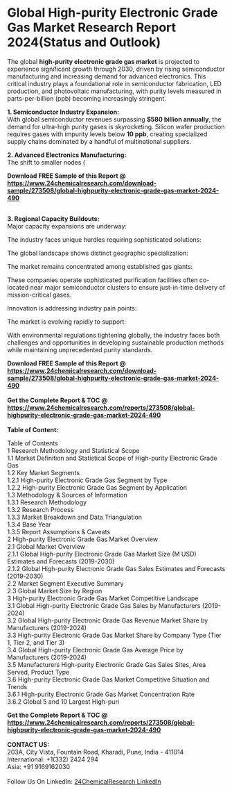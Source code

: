 <h1>Global High-purity Electronic Grade Gas Market Research Report 2024(Status and Outlook)</h1><p>The global <strong>high-purity electronic grade gas market</strong> is projected to experience significant growth through 2030, driven by rising semiconductor manufacturing and increasing demand for advanced electronics. This critical industry plays a foundational role in semiconductor fabrication, LED production, and photovoltaic manufacturing, with purity levels measured in parts-per-billion (ppb) becoming increasingly stringent.</p><p><strong>1. Semiconductor Industry Expansion:</strong><br>
With global semiconductor revenues surpassing <strong>$580 billion annually</strong>, the demand for ultra-high purity gases is skyrocketing. Silicon wafer production requires gases with impurity levels below <strong>10 ppb</strong>, creating specialized supply chains dominated by a handful of multinational suppliers.</p><p><strong>2. Advanced Electronics Manufacturing:</strong><br>
The shift to smaller nodes (
</p><div><b>Download FREE Sample of this Report @ 
            <a href="https://www.24chemicalresearch.com/download-sample/273508/global-highpurity-electronic-grade-gas-market-2024-490">
            https://www.24chemicalresearch.com/download-sample/273508/global-highpurity-electronic-grade-gas-market-2024-490</a></b></div><br><p><strong>3. Regional Capacity Buildouts:</strong><br>
Major capacity expansions are underway:</p><p>The industry faces unique hurdles requiring sophisticated solutions:</p><p>The global landscape shows distinct geographic specialization:</p><p>The market remains concentrated among established gas giants:</p><p>These companies operate sophisticated purification facilities often co-located near major semiconductor clusters to ensure just-in-time delivery of mission-critical gases.</p><p>Innovation is addressing industry pain points:</p><p>The market is evolving rapidly to support:</p><p>With environmental regulations tightening globally, the industry faces both challenges and opportunities in developing sustainable production methods while maintaining unprecedented purity standards.</p><div><b>Download FREE Sample of this Report @ 
            <a href="https://www.24chemicalresearch.com/download-sample/273508/global-highpurity-electronic-grade-gas-market-2024-490">
            https://www.24chemicalresearch.com/download-sample/273508/global-highpurity-electronic-grade-gas-market-2024-490</a></b></div><br><div><b>Get the Complete Report & TOC @ 
            <a href="https://www.24chemicalresearch.com/reports/273508/global-highpurity-electronic-grade-gas-market-2024-490">
            https://www.24chemicalresearch.com/reports/273508/global-highpurity-electronic-grade-gas-market-2024-490</a></b></div><br>
            <b>Table of Content:</b><p>Table of Contents<br />
1 Research Methodology and Statistical Scope<br />
1.1 Market Definition and Statistical Scope of High-purity Electronic Grade Gas<br />
1.2 Key Market Segments<br />
1.2.1 High-purity Electronic Grade Gas Segment by Type<br />
1.2.2 High-purity Electronic Grade Gas Segment by Application<br />
1.3 Methodology & Sources of Information<br />
1.3.1 Research Methodology<br />
1.3.2 Research Process<br />
1.3.3 Market Breakdown and Data Triangulation<br />
1.3.4 Base Year<br />
1.3.5 Report Assumptions & Caveats<br />
2 High-purity Electronic Grade Gas Market Overview<br />
2.1 Global Market Overview<br />
2.1.1 Global High-purity Electronic Grade Gas Market Size (M USD) Estimates and Forecasts (2019-2030)<br />
2.1.2 Global High-purity Electronic Grade Gas Sales Estimates and Forecasts (2019-2030)<br />
2.2 Market Segment Executive Summary<br />
2.3 Global Market Size by Region<br />
3 High-purity Electronic Grade Gas Market Competitive Landscape<br />
3.1 Global High-purity Electronic Grade Gas Sales by Manufacturers (2019-2024)<br />
3.2 Global High-purity Electronic Grade Gas Revenue Market Share by Manufacturers (2019-2024)<br />
3.3 High-purity Electronic Grade Gas Market Share by Company Type (Tier 1, Tier 2, and Tier 3)<br />
3.4 Global High-purity Electronic Grade Gas Average Price by Manufacturers (2019-2024)<br />
3.5 Manufacturers High-purity Electronic Grade Gas Sales Sites, Area Served, Product Type<br />
3.6 High-purity Electronic Grade Gas Market Competitive Situation and Trends<br />
3.6.1 High-purity Electronic Grade Gas Market Concentration Rate<br />
3.6.2 Global 5 and 10 Largest High-puri</p><div><b>Get the Complete Report & TOC @ 
            <a href="https://www.24chemicalresearch.com/reports/273508/global-highpurity-electronic-grade-gas-market-2024-490">
            https://www.24chemicalresearch.com/reports/273508/global-highpurity-electronic-grade-gas-market-2024-490</a></b></div><br><b>CONTACT US:</b><br>
            203A, City Vista, Fountain Road, Kharadi, Pune, India - 411014<br>
            International: +1(332) 2424 294<br>
            Asia: +91 9169162030 <br><br>
            Follow Us On LinkedIn: <a href="https://www.linkedin.com/company/24chemicalresearch/">24ChemicalResearch LinkedIn</a>
